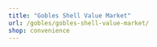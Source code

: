 ```yaml
---
title: "Gobles Shell Value Market"
url: /gobles/gobles-shell-value-market/
shop: convenience
---
```

